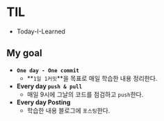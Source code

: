 # TIL

- Today-I-Learned



## My goal

- **`One day - One commit`**
  - **`1일 1커밋`**을 목표로 매일 학습한 내용 정리한다.
- **Every day `push & pull`**
  - 매일 9시에 그날의 코드를 점검하고 `push`한다.
- **Every day Posting**
  - 학습한 내용 블로그에 `포스팅`한다.
